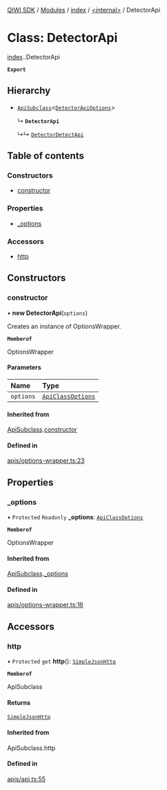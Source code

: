 [QIWI SDK](../README.md) / [Modules](../modules.md) / [index](../modules/index.md) / [<internal\>](../modules/index._internal_.md) / DetectorApi

# Class: DetectorApi

[index](../modules/index.md).[<internal>](../modules/index._internal_.md).DetectorApi

**`Export`**

## Hierarchy

- [`ApiSubclass`](index._internal_.ApiSubclass.md)<[`DetectorApiOptions`](../modules/index.QIWI.md#detectorapioptions)\>

  ↳ **`DetectorApi`**

  ↳↳ [`DetectorDetectApi`](index._internal_.DetectorDetectApi.md)

## Table of contents

### Constructors

- [constructor](index._internal_.DetectorApi.md#constructor)

### Properties

- [\_options](index._internal_.DetectorApi.md#_options)

### Accessors

- [http](index._internal_.DetectorApi.md#http)

## Constructors

### constructor

• **new DetectorApi**(`options`)

Creates an instance of OptionsWrapper.

**`Memberof`**

OptionsWrapper

#### Parameters

| Name | Type |
| :------ | :------ |
| `options` | [`ApiClassOptions`](../interfaces/index._internal_.ApiClassOptions.md) |

#### Inherited from

[ApiSubclass](index._internal_.ApiSubclass.md).[constructor](index._internal_.ApiSubclass.md#constructor)

#### Defined in

[apis/options-wrapper.ts:23](https://github.com/AlexXanderGrib/node-qiwi-sdk/blob/4602c58/src/apis/options-wrapper.ts#L23)

## Properties

### \_options

• `Protected` `Readonly` **\_options**: [`ApiClassOptions`](../interfaces/index._internal_.ApiClassOptions.md)

**`Memberof`**

OptionsWrapper

#### Inherited from

[ApiSubclass](index._internal_.ApiSubclass.md).[_options](index._internal_.ApiSubclass.md#_options)

#### Defined in

[apis/options-wrapper.ts:16](https://github.com/AlexXanderGrib/node-qiwi-sdk/blob/4602c58/src/apis/options-wrapper.ts#L16)

## Accessors

### http

• `Protected` `get` **http**(): [`SimpleJsonHttp`](index.QIWI.SimpleJsonHttp.md)

**`Memberof`**

ApiSubclass

#### Returns

[`SimpleJsonHttp`](index.QIWI.SimpleJsonHttp.md)

#### Inherited from

ApiSubclass.http

#### Defined in

[apis/api.ts:55](https://github.com/AlexXanderGrib/node-qiwi-sdk/blob/4602c58/src/apis/api.ts#L55)
